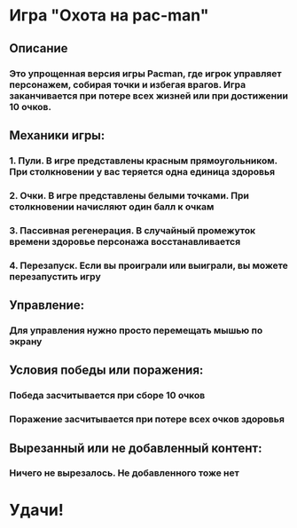 # Игра "Охота на pac-man"
## Описание
### Это упрощенная версия игры Pacman, где игрок управляет персонажем, собирая точки и избегая врагов. Игра заканчивается при потере всех жизней или при достижении 10 очков.
## Механики игры:
### 1. Пули. В игре представлены красным прямоугольником. При столкновении у вас теряется одна единица здоровья
### 2. Очки. В игре представлены белыми точками. При столкновении начисляют один балл к очкам
### 3. Пассивная регенерация. В случайный промежуток времени здоровье персонажа восстанавливается
### 4. Перезапуск. Если вы проиграли или выиграли, вы можете перезапустить игру
## Управление:
### Для управления нужно просто перемещать мышью по экрану
## Условия победы или поражения:
### Победа засчитывается при сборе 10 очков
### Поражение засчитывается при потере всех очков здоровья
## Вырезанный или не добавленный контент:
### Ничего не вырезалось. Не добавленного тоже нет
# Удачи!
